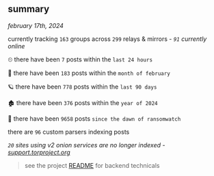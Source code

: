 
## summary
_february 17th, 2024_

currently tracking `163` groups across `299` relays & mirrors - _`91` currently online_

⏲ there have been `7` posts within the `last 24 hours`

🦈 there have been `183` posts within the `month of february`

🪐 there have been `778` posts within the `last 90 days`

🏚 there have been `376` posts within the `year of 2024`

🦕 there have been `9658` posts `since the dawn of ransomwatch`

there are `96` custom parsers indexing posts

_`20` sites using v2 onion services are no longer indexed - [support.torproject.org](https://support.torproject.org/onionservices/v2-deprecation/)_

> see the project [README](https://github.com/joshhighet/ransomwatch#ransomwatch--) for backend technicals
